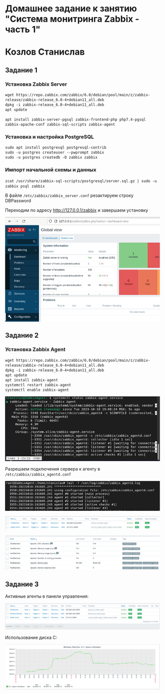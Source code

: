 # Домашнее задание к занятию "Система монитринга Zabbix - часть 1"
# Козлов Станислав

## Задание 1
### Установка Zabbix Server

```
wget https://repo.zabbix.com/zabbix/6.0/debian/pool/main/z/zabbix-release/zabbix-release_6.0-4+debian11_all.deb
dpkg -i zabbix-release_6.0-4+debian11_all.deb
apt update

apt install zabbix-server-pgsql zabbix-frontend-php php7.4-pgsql zabbix-apache-conf zabbix-sql-scripts zabbix-agent
```
### Установка и настройка PostgreSQL

```
sudo apt install postgresql postgresql-contrib
sudo -u postgres createuser --pwprompt zabbix
sudo -u postgres createdb -O zabbix zabbix
```
### Импорт начальной схемы и данных

`zcat /usr/share/zabbix-sql-scripts/postgresql/server.sql.gz | sudo -u zabbix psql zabbix`

В файле `/etc/zabbix/zabbix_server.conf` резактируем строку DBPassword

Переходим по адресу http://127.0.0.1/zabbix и завершаем установку

![Админка Zabbix](https://github.com/stkv1/zabbix-01/blob/main/img/002.PNG)

## Задание 2

### Установка Zabbix Agent

```
wget https://repo.zabbix.com/zabbix/6.0/debian/pool/main/z/zabbix-release/zabbix-release_6.0-4+debian11_all.deb
dpkg -i zabbix-release_6.0-4+debian11_all.deb 
apt update
apt install zabbix-agent
systemctl restart zabbix-agent
systemctl enable zabbix-agent
```
![Запущенный Zabbix Agent](https://github.com/stkv1/zabbix-01/blob/main/img/003.PNG)

Разрешаем подключения сервера к агенту в `/etc/zabbix/zabbix_agentd.conf`

![лог Zabbix-агента](https://github.com/stkv1/zabbix-01/blob/main/img/012.PNG)

![Активные агенты в панели управления](https://github.com/stkv1/zabbix-01/blob/main/img/006.PNG)

![Данные от агентов](https://github.com/stkv1/zabbix-01/blob/main/img/013.PNG)

## Задание 3

Активные агенты в панели управления:

![Активные агенты в панели управления](https://github.com/stkv1/zabbix-01/blob/main/img/009.PNG)

Использование диска C:

![Использование диска C:](https://github.com/stkv1/zabbix-01/blob/main/img/010.PNG)